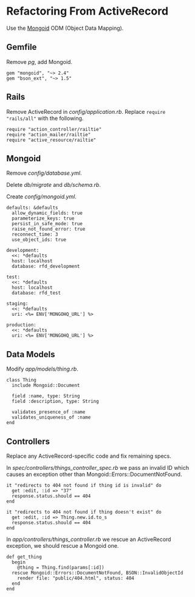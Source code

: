 Refactoring From ActiveRecord
=============================

Use the [Mongoid](http://mongoid.org/) ODM (Object Data Mapping).

Gemfile
-------

Remove *pg*, add Mongoid.

    gem "mongoid", "~> 2.4"
    gem "bson_ext", "~> 1.5"

Rails
-----

Remove ActiveRecord in *config/application.rb*. Replace `require "rails/all"` with the following.

    require "action_controller/railtie"
    require "action_mailer/railtie"
    require "active_resource/railtie"

Mongoid
-------

Remove *config/database.yml*.

Delete *db/migrate* and *db/schema.rb*.

Create *config/mongoid.yml*.

    defaults: &defaults
      allow_dynamic_fields: true
      parameterize_keys: true
      persist_in_safe_mode: true
      raise_not_found_error: true
      reconnect_time: 3
      use_object_ids: true

    development:
      <<: *defaults
      host: localhost
      database: rfd_development

    test:
      <<: *defaults
      host: localhost
      database: rfd_test

    staging:
      <<: *defaults
      uri: <%= ENV['MONGOHQ_URL'] %>

    production:
      <<: *defaults
      uri: <%= ENV['MONGOHQ_URL'] %>

Data Models
-----------

Modify *app/models/thing.rb*.

    class Thing
      include Mongoid::Document

      field :name, type: String
      field :description, type: String

      validates_presence_of :name
      validates_uniqueness_of :name
    end

Controllers
-----------

Replace any ActiveRecord-specific code and fix remaining specs.

In *spec/controllers/things_controller_spec.rb* we pass an invalid ID which causes an exception other than Mongoid::Errors::DocumentNotFound. 

    it "redirects to 404 not found if thing id is invalid" do
      get :edit, :id => "37"
      response.status.should == 404
    end

    it "redirects to 404 not found if thing doesn't exist" do
      get :edit, :id => Thing.new.id.to_s
      response.status.should == 404
    end

In *app/controllers/things_controller.rb* we rescue an ActiveRecord exception, we should rescue a Mongoid one.

    def get_thing
      begin
        @thing = Thing.find(params[:id])
      rescue Mongoid::Errors::DocumentNotFound, BSON::InvalidObjectId
        render file: "public/404.html", status: 404
      end
    end

